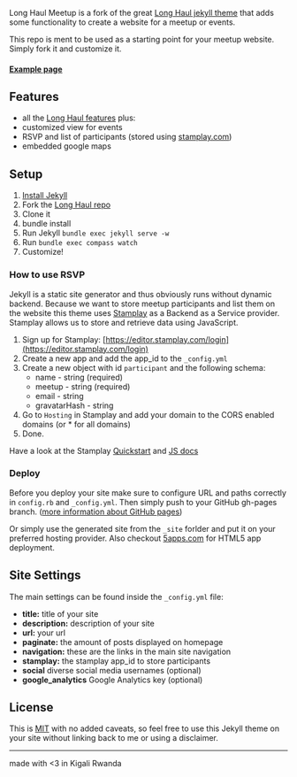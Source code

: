Long Haul Meetup is a fork of the great [Long Haul jekyll theme](http://github.com/brianmaierjr/long-haul) that adds some functionality to create a website for a meetup or events.

This repo is ment to be used as a starting point for your meetup website. Simply fork it and customize it.

#### [Example page](https://bumi.github.io/long-haul/)

## Features

- all the [Long Haul features](https://github.com/brianmaierjr/long-haul#features) plus:
- customized view for events
- RSVP and list of participants (stored using [stamplay.com](http://stamplay.com))
- embedded google maps

## Setup

1. [Install Jekyll](http://jekyllrb.com)
2. Fork the [Long Haul repo](http://github.com/bumi/long-haul)
3. Clone it
4. bundle install
6. Run Jekyll `bundle exec jekyll serve -w`
7. Run `bundle exec compass watch`
8. Customize!

### How to use RSVP

Jekyll is a static site generator and thus obviously runs without dynamic backend. 
Because we want to store meetup participants and list them on the website this theme uses [Stamplay](http://stamplay.com) as a Backend as a Service provider. 
Stamplay allows us to store and retrieve data using JavaScript. 

1. Sign up for Stamplay: [https://editor.stamplay.com/login](https://editor.stamplay.com/login)
2. Create a new app and add the app_id to the `_config.yml`
3. Create a new object with id `participant` and the following schema:
    * name - string (required)
    * meetup - string (required)
    * email - string
    * gravatarHash - string
4. Go to `Hosting` in Stamplay and add your domain to the CORS enabled domains (or * for all domains)
5. Done.

Have a look at the Stamplay [Quickstart](https://stamplay.com/docs/quickstart) and [JS docs](https://stamplay.com/docs/jssdk)

### Deploy

Before you deploy your site make sure to configure URL and paths correctly in `config.rb` and `_config.yml`.
Then simply push to your GitHub gh-pages branch. ([more information about GitHub pages](http://pages.github.com/)) 

Or simply use the generated site from the `_site` forlder and put it on your preferred hosting provider. Also checkout [5apps.com](http://5apps.com/) for HTML5 app deployment.

## Site Settings

The main settings can be found inside the `_config.yml` file:

- **title:** title of your site
- **description:** description of your site
- **url:** your url
- **paginate:** the amount of posts displayed on homepage
- **navigation:** these are the links in the main site navigation
- **stamplay:** the stamplay app_id to store participants
- **social** diverse social media usernames (optional)
- **google_analytics** Google Analytics key (optional)


## License

This is [MIT](LICENSE) with no added caveats, so feel free to use this Jekyll theme on your site without linking back to me or using a disclaimer.

--------
made with <3 in Kigali Rwanda
